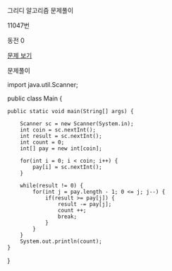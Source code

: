 그리디 알고리즘 문제풀이 

11047번

동전 0 

<a href="https://www.acmicpc.net/problem/11047">문제 보기</a>

문제풀이

import java.util.Scanner;

public class Main {

	public static void main(String[] args) {
		
		Scanner sc = new Scanner(System.in);
		int coin = sc.nextInt();
		int result = sc.nextInt();
		int count = 0;
		int[] pay = new int[coin];
		
		for(int i = 0; i < coin; i++) {
			pay[i] = sc.nextInt();
		}
		
		while(result != 0) {
			for(int j = pay.length - 1; 0 <= j; j--) {
				if(result >= pay[j]) {
					result -= pay[j];
					count ++;
					break;
				}
			}
		}
		System.out.println(count);
	}
}
